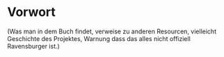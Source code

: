 Vorwort
=======

(Was man in dem Buch findet, verweise zu anderen Resourcen, vielleicht Geschichte des Projektes, Warnung dass das alles nicht offiziell Ravensburger ist.)

